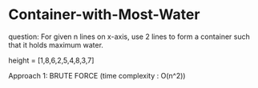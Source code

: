 # Container-with-Most-Water

question:
For given n lines on x-axis, use 2 lines to form a container such that it holds maximum water.

height = [1,8,6,2,5,4,8,3,7]

Approach 1: BRUTE FORCE (time complexity : O(n^2))